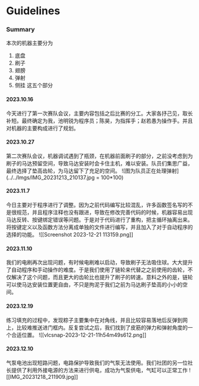 # Guidelines
### Summary

本次的机器主要分为
1. 底盘
2. 刷子
3. 翅膀
4. 弹射
5. 侧挂
这五个部分

#### 2023.10.16

今天进行了第一次赛队会议，主要内容包括之后比赛的分工。大家各抒己见，取长补短。最终确定为我，池明锐为程序员；陈昊，为指挥手；赵若愚为操作手。并且对机器的主要构成进行了规划。

#### 2023.10.27

第二次赛队会议，机器调试遇到了瓶颈，在机器前面刷子的部分，之前没考虑到为刷子的马达预留空间，导致马达安装时会卡住主机，难以安装。队员们集思广益，最终选择了垫高齿轮，为马达留下了充足的空间。
![图为队员正在处理弹射](../../Imgs/IMG_20231213_210137.jpg = 100*100)

#### 2023.11.7

今日主要对于程序进行了调整。因为之前代码编写比较混乱，许多函数签名写的不是很规范，并且程序注释也没有跟进，导致在修改完善代码的时候，机器容易出现马达反转、按键绑定错误等问题。于是对于代码进行了重构，把主循环抽离出来。将按键定义以及函数方法分离成单独的文件进行编写，并且加入了对于自动程序的选择的功能。
![[Screenshot 2023-12-21 113159.png]]

#### 2023.11.10

我们的电刷再次出现问题，有时候电刷难以启动，导致刷子无法吸住球。大大提升了自动程序和手动操作的难度。于是我们使用了链轮来代替之之前使用的齿轮，不仅解决了这个问题，而且更大的齿轮比也提升了刷子的转速。意料之外的是，链轮可以使马达安装位置更自由，不只是拘泥于我们之前为马达刷子垫高的小小的空间。

#### 2023.12.19

练习填充的过程中，发现粽子主要集中在对角线，并且比较容易落地后反弹到网上，比较难推送进门框内。反复尝试之后，我们找到了皮筋的弹力和弹射角度的一个合适位置。
![[vlcsnap-2023-12-21-11h54m49s612.png]]

#### 2023.12.10
气泵电池出现短路问题，电路保护导致我们的气泵无法使用。我们社团的另一位社长提供了利用外接电源的方法来进行供电，成功为气泵供电，气缸可以正常工作
![[IMG_20231218_211909.jpg]]